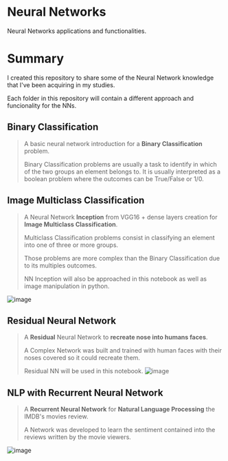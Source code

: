 # Neural Networks
Neural Networks applications and functionalities.

# Summary
I created this repository to share some of the Neural Network knowledge that I've been acquiring in my studies.

Each folder in this repository will contain a different approach and funcionality for the NNs.


## Binary Classification
>A basic neural network introduction for a **Binary Classification** problem.
>
>Binary Classification problems are usually a task to identify in which of the two groups an element belongs to. It is usually
>interpreted as a boolean problem where the outcomes can be True/False or 1/0.

## Image Multiclass Classification
>A Neural Network **Inception** from VGG16 + dense layers creation for **Image Multiclass Classification**.
>
>Multiclass Classification problems consist in classifying an element into one of three or more groups.
>
>Those problems are more complex than the Binary Classification due to its multiples outcomes.
>
>NN Inception will also be approached in this notebook as well as image manipulation in python.

![image](https://user-images.githubusercontent.com/51878106/141318728-f2560b59-008c-4d12-ba2d-003d5981fdb2.png)


## Residual Neural Network
> A **Residual** Neural Network to **recreate nose into humans faces**.
>
> A Complex Network was built and trained with human faces with their noses covered
> so it could recreate them.
>
> Residual NN will be used in this notebook.
![image](https://user-images.githubusercontent.com/51878106/141318923-5d3f84f9-5676-4c1b-8c74-21b3c4d5f4f6.png)

## NLP with Recurrent Neural Network
>
> A **Recurrent Neural Network** for **Natural Language Processing** the IMDB's movies review.
>
> A Network was developed to learn the sentiment contained into the reviews written by the movie viewers.
>
![image](https://user-images.githubusercontent.com/51878106/143365120-72a6aafb-660c-476b-8979-bdd1bd6b8157.png)


